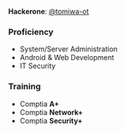 

<!--
**Tomiwa-Ot/Tomiwa-Ot** is a ✨ _special_ ✨ repository because its `README.md` (this file) appears on your GitHub profile.
Here are some ideas to get you started:

- 🔭 I’m currently working on ...
- 🌱 I’m currently learning ...
- 👯 I’m looking to collaborate on ...
- 🤔 I’m looking for help with ...
- 💬 Ask me about ...
- 📫 How to reach me: ...
- 😄 Pronouns: ...
- ⚡ Fun fact: ...
![Flask](https://img.shields.io/badge/Flask-FFFFFF?style=for-the-badge&logo=flask&logoColor=black)
-->
**Hackerone**: [@tomiwa-ot](https://hackerone.com/tomiwa-ot)

### Proficiency
- System/Server Administration
- Android & Web Development
- IT Security
<!--
### Stack

![Python](https://img.shields.io/badge/Python-14354C?style=for-the-badge&logo=python&logoColor=ffdd54) 
![php](https://img.shields.io/badge/Php-8993BE?style=for-the-badge&logo=php&logoColor=white)
![Flutter](https://img.shields.io/badge/Flutter-0096FF?style=for-the-badge&logo=flutter&logoColor=white)
-->
### Training

- Comptia **A+**
- Comptia **Network+**
- Comptia **Security+**
